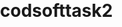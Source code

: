 # codsofttask2
<!DOCTYPE html>
<html lang="en">
<head>
    <meta charset="UTF-8">
    <meta name="viewport" content="width=device-width, initial-scale=1.0">
    <title>Real Estate Landing Page</title>
    <style>
        /* Reset some default styles */
        body, h1, h2, p {
            margin: 0;
            padding: 0;
        }

        /* Global styles */
        body {
            font-family: Arial, sans-serif;
            background-color: #f5f5f5;
            color: #333;
            line-height: 1.6;
        }

        /* Header styles */
        header {
            background-color: #614040;
            color: #fff;
            text-align: center;
            padding: 2em 0;
        }

        /* Navigation styles */
        nav {
            display: flex;
            justify-content: center;
            background-color: #444;
            padding: 1em 0;
        }

        nav a {
            color: #ef7f7f;
            text-decoration: none;
            margin: 0 1em;
            padding: 0.5em;
            transition: color 0.3s;
        }

        nav a:hover {
            color: #ffc107;
        }

        /* Main content styles */
        .container {
            max-width: 1200px;
            margin: 0 auto;
            padding: 2em;
            display: flex;
            flex-wrap: wrap;
            justify-content: space-between;
        }

        .property-card {
            border: 1px solid #ddd;
            background-color: #fff;
            margin-bottom: 2em;
            padding: 1.5em;
            border-radius: 5px;
            box-shadow: 0 2px 4px rgba(0, 0, 0, 0.1);
            width: calc(33.33% - 2em);
        }

        .property-card img {
            max-width: 100%;
            height: auto;
            border-radius: 5px;
        }

        .property-title {
            font-size: 1.5rem;
            margin: 0.5em 0;
        }

        .property-description {
            color: #f57e7e;
            margin-bottom: 1.5em;
        }

        .property-price {
            font-size: 1.2rem;
            color: #ffc107;
        }

        /* Footer styles */
        footer {
            text-align: center;
            padding: 2em 0;
            background-color: #333;
            color: #fff;
        }
    </style>
</head>
<body>
    <header>
        <h1>Real Estate Properties</h1>
        <p>Your Trusted Source for Properties</p>
    </header>

    <nav>
        <a href="#">Home</a>
        <a href="#">Featured Properties</a>
        <a href="#">Services</a>
        <a href="#">Contact</a>
    </nav>

    <div class="container">
        <div class="property-card">
            <img src="home.jpg" alt="Property 1">
            <h2 class="property-title">Modern Villa</h2>
            <p class="property-description">Spacious 4-bedroom villa with a stunning view.</p>
            <p class="property-price">Price: $1,200,000</p>
        </div>

        <div class="property-card">
            <img src="house.jpg" alt="Property 2">
            <h2 class="property-title">Luxury Apartment</h2>
            <p class="property-description">Luxurious 3-bedroom apartment in the city center.</p>
            <p class="property-price">Price: $800,000</p>
        </div>
        <!-- Add more property cards here -->
    </div>

    <footer>
        <p>&copy; 2023 Real Estate Agency. All rights reserved.</p>
    </footer>
</body>
</html>

